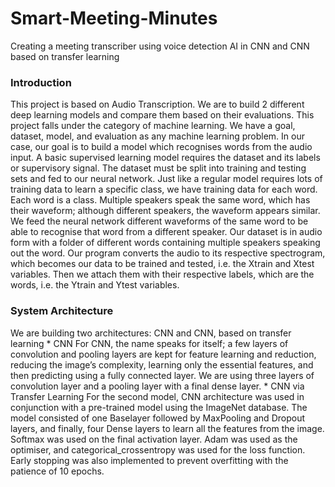 # Smart-Meeting-Minutes
Creating a meeting transcriber using voice detection AI in CNN and CNN based on transfer learning

<h3>Introduction</h3>
This project is based on Audio Transcription. We are to build 2 different deep learning models and compare them 
based on their evaluations. This project falls under the category of machine learning. We have a goal, dataset, model, 
and evaluation as any machine learning problem. In our case, our goal is to build a model which recognises words 
from the audio input. A basic supervised learning model requires the dataset and its labels or supervisory signal. The 
dataset must be split into training and testing sets and fed to our neural network. Just like a regular model requires 
lots of training data to learn a specific class, we have training data for each word. Each word is a class. Multiple 
speakers speak the same word, which has their waveform; although different speakers, the waveform appears 
similar. We feed the neural network different waveforms of the same word to be able to recognise that word from a 
different speaker. Our dataset is in audio form with a folder of different words containing multiple speakers speaking 
out the word. Our program converts the audio to its respective spectrogram, which becomes our data to be trained 
and tested, i.e. the Xtrain and Xtest variables. Then we attach them with their respective labels, which are the words, 
i.e. the Ytrain and Ytest variables.


<h3>System Architecture</h3>
We are building two architectures: CNN and CNN, based on transfer learning
* CNN
For CNN, the name speaks for itself; a few layers of convolution and pooling layers are kept for feature learning and 
reduction, reducing the image’s complexity, learning only the essential features, and then predicting using a fully 
connected layer. We are using three layers of convolution layer and a pooling layer with a final dense layer.
* CNN via Transfer Learning
For the second model, CNN architecture was used in conjunction with a pre-trained model using the ImageNet 
database. The model consisted of one Baselayer followed by MaxPooling and Dropout layers, and finally, four Dense 
layers to learn all the features from the image. Softmax was used on the final activation layer. Adam was used as the 
optimiser, and categorical_crossentropy was used for the loss function. Early stopping was also implemented to 
prevent overfitting with the patience of 10 epochs.
